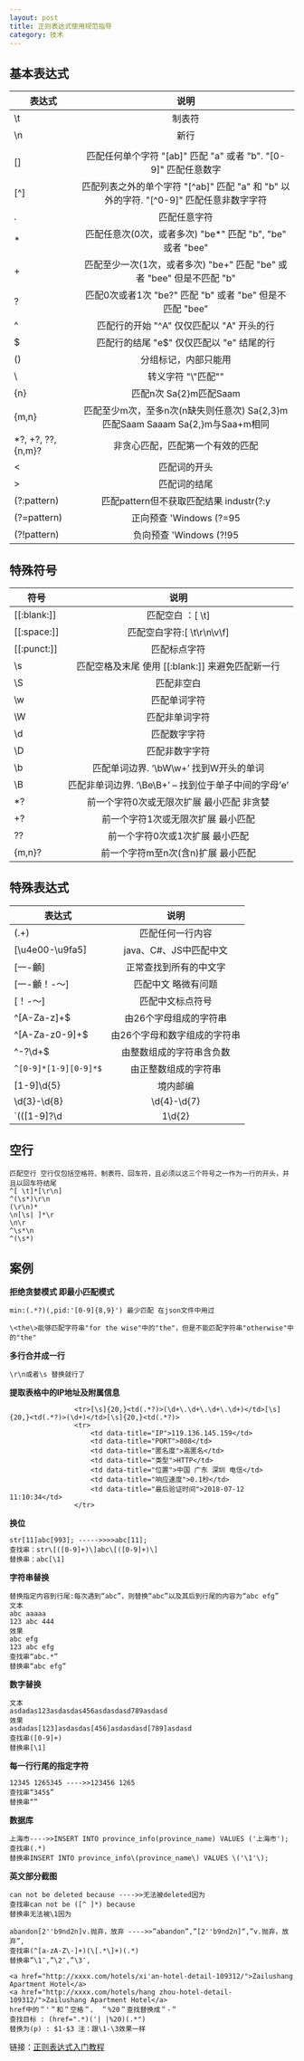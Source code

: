 ```yaml
---
layout: post
title: 正则表达式使用规范指导
category: 技术
---
```


## 基本表达式

| 表达式        | 说明           |
| ------------- |:-------------:|
| \t      | 制表符 |
| \n      | 新行      |
| | | 左右表达式匹配任意一个 "ab|bc" 匹配 "ab" 或者 "bc" |
| [] | 匹配任何单个字符 "[ab]" 匹配 "a" 或者 "b". "[0-9]" 匹配任意数字      |
| [^] | 匹配列表之外的单个字符 "[^ab]" 匹配 "a" 和 "b" 以外的字符. "[^0-9]" 匹配任意非数字字符      |
| .       | 匹配任意字符      |
| * | 匹配任意次(0次，或者多次) "be*" 匹配 "b", "be" 或者 "bee"      |
| + | 匹配至少一次(1次，或者多次) "be+" 匹配 "be" 或者 "bee" 但是不匹配 "b"      |
| ? | 匹配0次或者1次 "be?" 匹配 "b" 或者 "be" 但是不匹配 "bee"      |
| ^ | 匹配行的开始 "^A" 仅仅匹配以 "A" 开头的行      |
| $ | 匹配行的结尾 "e$" 仅仅匹配以 "e" 结尾的行      |
| () | 分组标记，内部只能用| (abc|def)匹配abc、def (abc)匹配abc      |
| \ | 转义字符 "\\"匹配"\"      |
| {n} | 匹配n次 Sa{2}m匹配Saam      |
| {m,n} | 匹配至少m次，至多n次(n缺失则任意次) Sa{2,3}m匹配Saam Saaam Sa{2,}m与Saa+m相同      |
| *?, +?, ??, {n,m}? | 非贪心匹配，匹配第一个有效的匹配       |
| \< | 匹配词的开头       |
| \> | 匹配词的结尾       |
| (?:pattern) | 匹配pattern但不获取匹配结果 industr(?:y|ies) 匹配 'industry|industries'       |
| (?=pattern) | 正向预查 'Windows (?=95|98|NT|2000)' 能匹配 "Windows 2000" 中的 "Windows" ，但不能匹配 "Windows 3.1" 中的 "Windows"       |
| (?!pattern) | 负向预查 'Windows (?!95|98|NT|2000)' 能匹配 "Windows 3.1" 中的 "Windows"，但不能匹配 "Windows 2000" 中的 "Windows"  content.replace(/<(?!img).*?>/ig,"") //console 只保留img标签,但其他内容还在 删除其他标签     |


## 特殊符号

| 符号        | 说明           |
| ------------- |:-------------:|
| [[:blank:]] | 匹配空白 ：[ \t]       |
| [[:space:]] | 匹配空白字符:[ \t\r\n\v\f]       |
| [[:punct:]] | 匹配标点字符       |
| \s | 匹配空格及末尾 使用 [[:blank:]] 来避免匹配新一行      |
| \S | 匹配非空白      |
| \w | 匹配单词字符      |
| \W | 匹配非单词字符      |
| \d | 匹配数字字符       |
| \D | 匹配非数字字符       |
| \b | 匹配单词边界. ‘\bW\w+’ 找到W开头的单词       |
| \B | 匹配非单词边界. ‘\Be\B+’ – 找到位于单子中间的字母’e’       |
| *? | 前一个字符0次或无限次扩展 最小匹配 非贪婪 |
| +? | 前一个字符1次或无限次扩展 最小匹配 |
| ?? | 前一个字符0次或1次扩展 最小匹配 |
| {m,n}? | 前一个字符m至n次(含n)扩展 最小匹配 |



## 特殊表达式

| 表达式        | 说明           |
| ------------- |:-------------:|
| (.+)      | 匹配任何一行内容 |
| [\u4e00-\u9fa5]      | java、C#、JS中匹配中文 |
| [一-龥]      | 正常查找到所有的中文字 |
| [一-龥！-～]      | 匹配中文 略微有问题 |
| [！-～]      | 匹配中文标点符号 |
| ^[A-Za-z]+$      | 由26个字母组成的字符串 |
| ^[A-Za-z0-9]+$      | 由26个字母和数字组成的字符串 |
| ^-?\d+$      | 由整数组成的字符串含负数 |
| `^[0-9]*[1-9][0-9]*$`      | 由正整数组成的字符串 |
| [1-9]\d{5}      | 境内邮编 |
| \d{3}-\d{8}|\d{4}-\d{7}      | 国内电话号码 010-98911356 |
| `(([1-9]?\d|1\d{2}|2[0-4]\d|25[0-5]).){3}([1-9]?\d|1\d{2}|2[0-4]\d|25[0-5])` | 匹配IP地址 |

## 空行
```
匹配空行 空行仅包括空格符、制表符、回车符，且必须以这三个符号之一作为一行的开头，并且以回车符结尾
^[ \t]*[\r\n]
^(\s*)\r\n
(\r\n)*
\n[\s| ]*\r
\n\r
^\s*\n
^(\s*)
```

## 案例

**拒绝贪婪模式 即最小匹配模式**

```
min:(.*?)(,pid:'[0-9]{8,9}') 最少匹配 在json文件中用过

\<the\>能够匹配字符串"for the wise"中的"the"，但是不能匹配字符串"otherwise"中的"the"
```

**多行合并成一行**

```
\r\n或者\s 替换就行了
```

**提取表格中的IP地址及附属信息**

```
                <tr>[\s]{20,}<td(.*?)>(\d+\.\d+\.\d+\.\d+)</td>[\s]{20,}<td(.*?)>(\d+)</td>[\s]{20,}<td(.*?)>
                <tr>
                    <td data-title="IP">119.136.145.159</td>
                    <td data-title="PORT">808</td>
                    <td data-title="匿名度">高匿名</td>
                    <td data-title="类型">HTTP</td>
                    <td data-title="位置">中国 广东 深圳 电信</td>
                    <td data-title="响应速度">0.1秒</td>
                    <td data-title="最后验证时间">2018-07-12 11:10:34</td>
                </tr>
```

**换位**

```
str[11]abc[993]; ----->>>>abc[11]; 
查找串：str\[([0-9]+)\]abc\[([0-9]+)\] 
替换串：abc[\1] 
```

**字符串替换**

```
替换指定内容到行尾:每次遇到“abc”，则替换“abc”以及其后到行尾的内容为“abc efg” 
文本
abc aaaaa 
123 abc 444 
效果
abc efg 
123 abc efg 
查找串“abc.*” 
替换串“abc efg”
```

**数字替换**

```
文本
asdadas123asdasdas456asdasdasd789asdasd 
效果
asdadas[123]asdasdas[456]asdasdasd[789]asdasd 
查找串([0-9]+)
替换串[\1]
```

**每一行行尾的指定字符**

```
12345 1265345 ---->>123456 1265
查找串“345$” 
替换串“”
```

**数据库**

```
上海市---->>INSERT INTO province_info(province_name) VALUES ('上海市');
查找串(.*)
替换串INSERT INTO province_info\(province_name\) VALUES \('\1'\);
```
**英文部分截图**

```
can not be deleted because ---->>无法被deleted因为
查找串can not be ([^ ]*) because 
替换串无法被\1因为 

abandon[2''b9nd2n]v.抛弃，放弃 ---->>”abandon”,”[2''b9nd2n]“,”v.抛弃，放弃”, 
查找串(^[a-zA-Z\-]+)(\[.*\]+)(.*) 
替换串”\1″,”\2″,”\3″, 

<a href="http://xxxx.com/hotels/xi'an-hotel-detail-109312/">Zailushang Apartment Hotel</a>
<a href="http://xxxx.com/hotels/hang zhou-hotel-detail-109312/">Zailushang Apartment Hotel</a>
href中的＂'＂和＂空格＂、 ＂%20＂查找替换成＂-＂
查找目标 : (href=".*)('| |%20)(.*")
替换为(p) : $1-$3 注：跟\1-\3效果一样
```

链接：[正则表达式入门教程](https://deerchao.net/tutorials/regex/regex.htm)
